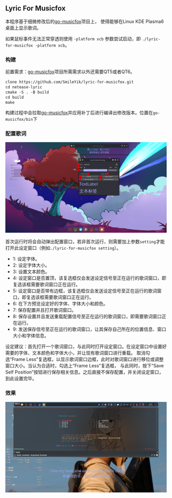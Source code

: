 ## Lyric For Musicfox

本程序基于细微修改后的[go-musicfox](https://github.com/go-musicfox/go-musicfox)项目上，
使得能够在Linux KDE Plasma6桌面上显示歌词。

如果鼠标事件无法正常穿透则使用 `-platform xcb` 参数尝试启动，即 `./lyric-for-musicfox -platform xcb`。

### 构建

前置需求：[go-musicfox](https://github.com/go-musicfox/go-musicfox)项目所需需求以外还需要QT5或者QT6。

```
clone https://github.com/SmileYik/lyric-for-musicfox.git
cd netease-lyric
cmake -S . -B build
cd build
make
```

构建过程中会拉取[go-musicfox](https://github.com/go-musicfox/go-musicfox)并应用补丁后进行编译出修改版本。位置在`go-musicfox/bin`下

### 配置歌词

![setting window](./docs/3.png)

首次运行时将会自动弹出配置窗口，若非首次运行，则需要加上参数`setting`才能打开此设定窗口（例如`./lyric-for-musicfox setting`）。

* 1: 设定字体。
* 2: 设定字体大小。
* 3: 设置文本颜色。
* 4: 设定窗口是否置顶，该复选框仅会发送设定信号至正在运行的歌词窗口，即复选该框需要歌词窗口正在运行。
* 5: 设定窗口是否带有边框，该复选框仅会发送设定信号至正在运行的歌词窗口，即复选该框需要歌词窗口正在运行。
* 6: 在下方预览设定好的字体、字体大小和颜色。
* 7: 保存配置并且打开歌词窗口。
* 8: 保存设置并且发送重载配置信号至正在运行的歌词窗口，即需要歌词窗口正在运行。
* 9: 发送保存信号至正在运行的歌词窗口，让其保存自己所在的位置信息、窗口大小和字体信息。

设定建议：首先打开一个歌词窗口，与此同时打开设定窗口。在设定窗口中设置好需要的字体、文本颜色和字体大小，并让现有歌词窗口进行重载。
取消勾选“Frame Less”复选框，以显示歌词窗口边框，此时对歌词窗口进行移位或调整窗口大小。当认为合适时，勾选上“Frame Less”复选框，
与此同时，按下“Save Self Position”按钮进行保存相关信息。之后直接不保存配置，并关闭设定窗口，到此设置完毕。

### 效果

![2](./docs/2.png)
